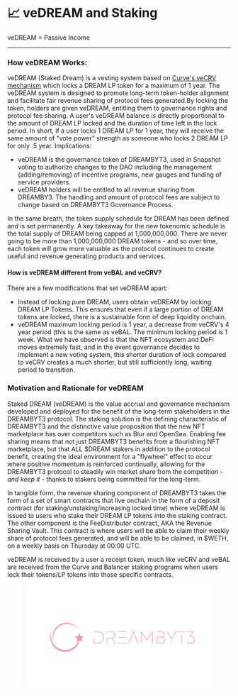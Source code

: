# 📈 veDREAM and Staking

veDREAM = Passive Income

***

### How veDREAM Works:

veDREAM (Staked Dream) is a vesting system based on [Curve's veCRV mechanism](https://curve.readthedocs.io/dao-vecrv.html) which locks a  DREAM LP token for a maximum of 1 year. The veDREAM system is designed to promote long-term token-holder alignment and facilitate fair revenue sharing of protocol fees generated.By locking the token, holders are given veDREAM, entitling them to governance rights and protocol fee sharing. A user's veDREAM balance is directly proportional to the amount of DREAM LP locked and the duration of time left in the lock period. In short, if a user locks 1 DREAM LP for 1 year, they will receive the same amount of “vote power” strength as someone who locks 2 DREAM LP for only .5 year. Implications:

* veDREAM is the governance token of DREAMBYT3, used in Snapshot voting to authorize changes to the DAO including the management (adding/removing) of incentive programs, new gauges and funding of service providers.
* veDREAM holders will be entitled to all revenue sharing from DREAMBY3. The handling and amount of protocol fees are subject to change based on DREAMBYT3 Governance Process.

In the same breath, the token supply schedule for DREAM has been defined and is set permanently. A key takeaway for the new tokenomic schedule is the total supply of DREAM being capped at 1,000,000,000. There are never going to be more than 1,000,000,000 DREAM tokens - and so over time, each token will grow more valuable as the protocol continues to create useful and revenue generating products and services.

#### How is veDREAM different from veBAL and veCRV? <a href="#how-is-xnfte-different-from-vebal-and-vecrv" id="how-is-xnfte-different-from-vebal-and-vecrv"></a>

There are a few modifications that set veDREAM apart:

* Instead of locking pure DREAM, users obtain veDREAM by locking DREAM LP Tokens. This ensures that even if a large portion of DREAM tokens are locked, there is a sustainable form of deep liquidity onchain.
* veDREAM maximum locking period is 1 year, a decrease from veCRV's 4 year period (this is the same as veBAL. The minimum locking period is 1 week. What we have observed is that the NFT ecosystem and DeFi moves extremely fast, and in the event governance decides to implement a new voting system, this shorter duration of lock compared to veCRV creates a much shorter, but still sufficiently long, waiting period to transition.

### Motivation and Rationale for veDREAM

Staked DREAM (veDREAM) is the value accrual and governance mechanism developed and deployed for the benefit of the long-term stakeholders in the DREAMBYT3 protocol. The staking solution is the defining characteristic of DREAMBYT3 and the distinctive value proposition that the new NFT marketplace has over competitors such as Blur and OpenSea. Enabling fee sharing means that not just DREAMBYT3 benefits from a flourishing NFT marketplace, but that ALL $DREAM stakers in addition to the protocol benefit, creating the ideal environment for a "flywheel" effect to occur where positive momentum is reinforced continually, allowing for the DREAMBYT3 protocol to steadily win market share from the competition - _and keep it_ - thanks to stakers being committed for the long-term.&#x20;

In tangible form, the revenue sharing component of DREAMBYT3 takes the form of a set of smart contracts that live onchain in the form of a deposit contract (for staking/unstaking/increasing locked time) where veDREAM is issued to users who stake their DREAM LP tokens into the staking contract. The other component is the FeeDistributor contract, AKA the Revenue Sharing Vault. This contract is where users will be able to claim their weekly share of protocol fees generated, and will be able to be claimed, in $WETH, on a weekly basis on Thursday at 00:00 UTC. &#x20;

veDREAM is received by a user a receipt token, much like veCRV and veBAL are received from the Curve and Balancer staking programs when users lock their tokens/LP tokens into those specific contracts.

<figure><img src="../.gitbook/assets/1600 x 900_DreamByt3 (2).png" alt=""><figcaption></figcaption></figure>
